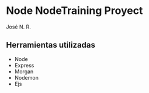 # Node NodeTraining Proyect

José N. R.

## Herramientas utilizadas

- Node
- Express
- Morgan
- Nodemon
- Ejs
